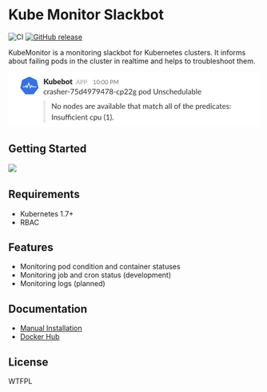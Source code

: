 # Kube Monitor Slackbot
![CI](https://ci.bertschi.io/api/badges/no0dles/kubemonitor-slackbot/status.svg)
[![GitHub release](https://img.shields.io/github/release/no0dles/kubemonitor-slackbot.svg)](https://github.com/no0dles/kubemonitor-slackbot/releases/latest)

KubeMonitor is a monitoring slackbot for Kubernetes clusters. It informs about failing pods in the cluster in realtime and helps to troubleshoot them.

![Slackbot](docs/screenshot.png)

## Getting Started

[<img src="https://platform.slack-edge.com/img/add_to_slack.png">](https://slack.com/oauth/authorize?client_id=276786832352.277688463872&scope=bot,channels:read,chat:write:bot)

## Requirements
- Kubernetes 1.7+
- RBAC

## Features
- Monitoring pod condition and container statuses
- Monitoring job and cron status (development)
- Monitoring logs (planned)

## Documentation
- [Manual Installation](docs/ManualInstallation.md)
- [Docker Hub](https://hub.docker.com/r/no0dles/kubecrash-slackbot/)

## License

WTFPL